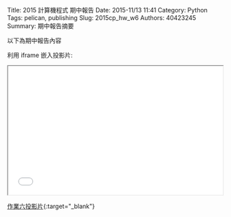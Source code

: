 Title: 2015 計算機程式 期中報告
Date: 2015-11/13 11:41
Category: Python
Tags: pelican, publishing
Slug: 2015cp_hw_w6
Authors: 40423245
Summary: 期中報告摘要

以下為期中報告內容

利用 iframe 嵌入投影片:

<iframe src="40423212_cp_w6_p.html" width="500" height="300"></iframe>

[作業六投影片](40423212_cp_w6_p.html){:target="_blank"}
